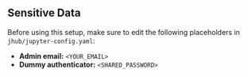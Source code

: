 ## Sensitive Data

Before using this setup, make sure to edit the following placeholders in `jhub/jupyter-config.yaml`:

- **Admin email:** `<YOUR_EMAIL>`
- **Dummy authenticator:** `<SHARED_PASSWORD>`
